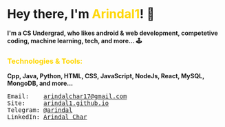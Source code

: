 <h1> Hey there, I'm <span style="color: #FFD700">Arindal1</span>! 🚀 </h1>

**I'm a CS Undergrad, who likes android & web development, competetive coding, machine learning, tech, and more... 🕹️** <br>

<h3><span style="color: #FFD700">Technologies & Tools:</span></h3>

**Cpp, Java, Python, HTML, CSS, JavaScript, NodeJs, React, MySQL, MongoDB, and more...** <br>


<pre>
Email:    <a href = "mailto: arindalchar17@gmail.com">arindalchar17@gmail.com</a>
Site:     <a href="https://arindal1.github.io/portfolio-website/">arindal1.github.io</a>
Telegram: <a href="https://t.me/arindal">@arindal</a>
LinkedIn: <a href="https://www.linkedin.com/in/arindalchar/">Arindal Char</a>
</pre>
